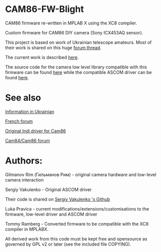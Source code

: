 # CAM86-FW-Blight
CAM86 firmware re-written in MPLAB X using the XC8 compiler.

Custom firmware for CAM86 DIY camera (Sony ICX453AQ sensor).

This project is based on work of Ukrainian telescope amateurs.
Most of their work is shared on this huge [forum thread](http://www.astroclub.kiev.ua/forum/index.php?topic=28929.0).

The current work is described [here](http://www.iceinspace.com.au/forum/showthread.php?t=146493).

The source code for the camera low level library compatible with this firmware can be found [here](https://github.com/CookingBlight/CAM86-DLL-Blight) while the compatible ASCOM driver can be found [here](https://github.com/CookingBlight/CAM86-ASCOM-Blight).

# See also
[Information in Ukrainian](http://astroccd.org/)

[French forum](http://www.webastro.net/forum/showthread.php?t=141764)

[Original Indi driver for Cam86](https://github.com/gehelem/indi_cam86_ccd)

[Cam84/Cam86 forum](http://www.cloudynights.com/topic/497530-diy-astro-ccd-16-bit-color-6mpx-camera/)


# Authors:
Gilmanov Rim (Гильманов Рим) - original camera hardware and low-level camera interaction

Sergiy Vakulenko - Original ASCOM driver 

Their code is shared on [Sergiy Vakulenko 's Github](https://github.com/vakulenko/CAM8_software)


Luka Pravica - current modifications/extensions/customisations to the firmware, low-level driver and ASCOM driver

Tommy Ramberg - Converted firmware to be compatible with the XC8 compiler in MPLABX.

All derived work from this code must be kept free and opensource as governed by GPL v2 or later (see the included file COPYING).
